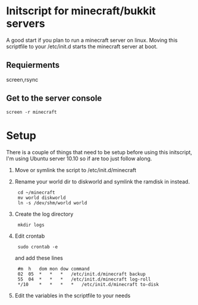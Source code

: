 Initscript for minecraft/bukkit servers
=======================================
A good start if you plan to run a minecraft server on linux.
Moving this scriptfile to your /etc/init.d starts the minecraft server at boot.

Requierments
------------
screen,rsync

Get to the server console
-------------------------

	screen -r minecraft

Setup
=====
There is a couple of things that need to be setup before using this
initscript, I'm using Ubuntu server 10.10 so if are too just follow along.

1. Move or symlink the script to /etc/init.d/minecraft

2. Rename your world dir to diskworld and symlink the ramdisk in instead.

		cd ~/minecraft
		mv world diskworld
		ln -s /dev/shm/world world

3. Create the log directory

		mkdir logs

4. Edit crontab

		sudo crontab -e

	and add these lines

		#m 	h 	dom	mon	dow	command
		02 	05 	*	*	*	/etc/init.d/minecraft backup
		55 	04 	*	*	*	/etc/init.d/minecraft log-roll
		*/10 	* 	*	*	*	/etc/init.d/minecraft to-disk

5. Edit the variables in the scriptfile to your needs
